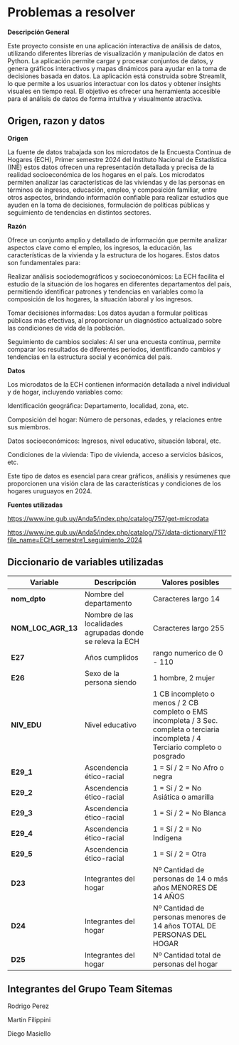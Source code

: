 # Problemas a resolver


**Descripción General**

Este proyecto consiste en una aplicación interactiva de análisis de datos, utilizando diferentes librerías de visualización y manipulación de datos en Python. La aplicación permite cargar y procesar conjuntos de datos, y genera gráficos interactivos y mapas dinámicos para ayudar en la toma de decisiones basada en datos.
La aplicación está construida sobre Streamlit, lo que permite a los usuarios interactuar con los datos y obtener insights visuales en tiempo real.
El objetivo es ofrecer una herramienta accesible para el análisis de datos de forma intuitiva y visualmente atractiva.

## Origen, razon y datos
**Origen**

La fuente de datos trabajada son los microdatos de la Encuesta Continua de Hogares (ECH), Primer semestre 2024 del Instituto Nacional de Estadística (INE) estos datos ofrecen una representación detallada y precisa de la realidad socioeconómica de los hogares en el país. Los microdatos permiten analizar las características de las viviendas y de las personas en términos de ingresos, educación, empleo, y composición familiar, entre otros aspectos, brindando información confiable para realizar estudios que ayuden en la toma de decisiones, formulación de políticas públicas y seguimiento de tendencias en distintos sectores.

**Razón**

Ofrece un conjunto amplio y detallado de información que permite analizar aspectos clave como el empleo, los ingresos, la educación, las características de la vivienda y la estructura de los hogares. Estos datos son fundamentales para:

Realizar análisis sociodemográficos y socioeconómicos: La ECH facilita el estudio de la situación de los hogares en diferentes departamentos del país, permitiendo identificar patrones y tendencias en variables como la composición de los hogares, la situación laboral y los ingresos.

Tomar decisiones informadas: Los datos ayudan a formular políticas públicas más efectivas, al proporcionar un diagnóstico actualizado sobre las condiciones de vida de la población.

Seguimiento de cambios sociales: Al ser una encuesta continua, permite comparar los resultados de diferentes períodos, identificando cambios y tendencias en la estructura social y económica del país.

**Datos** 

Los microdatos de la ECH contienen información detallada a nivel individual y de hogar, incluyendo variables como:

Identificación geográfica: Departamento, localidad, zona, etc.

Composición del hogar: Número de personas, edades, y relaciones entre sus miembros.

Datos socioeconómicos: Ingresos, nivel educativo, situación laboral, etc.

Condiciones de la vivienda: Tipo de vivienda, acceso a servicios básicos, etc.

Este tipo de datos es esencial para crear gráficos, análisis y resúmenes que proporcionen una visión clara de las características y condiciones de los hogares uruguayos en 2024.

**Fuentes utilizadas**

https://www.ine.gub.uy/Anda5/index.php/catalog/757/get-microdata

https://www.ine.gub.uy/Anda5/index.php/catalog/757/data-dictionary/F11?file_name=ECH_semestre1_seguimiento_2024


## Diccionario de variables utilizadas

|    Variable   |  Descripción  | Valores posibles |
| ------------- | ------------- | ------------- |
| **nom_dpto**  | Nombre del departamento  |Caracteres largo 14|
|**NOM_LOC_AGR_13**  |Nombre de las localidades agrupadas donde se releva la ECH|Caracteres largo 255|
|**E27**|Años cumplidos|rango numerico de 0 - 110|
|**E26**|Sexo de la persona siendo|1 hombre, 2 mujer|
|**NIV_EDU**| Nivel educativo|1 CB incompleto o menos / 2 CB completo o EMS incompleta / 3 Sec. completa o terciaria incompleta / 4 Terciario completo o posgrado   |
|**E29_1**|Ascendencia ético-racial|1 = Sí / 2 = No Afro o negra|
|**E29_2**|Ascendencia ético-racial|1 = Sí / 2 = No Asiática o amarilla|
|**E29_3**|Ascendencia ético-racial|1 = Sí / 2 = No Blanca|
|**E29_4**|Ascendencia ético-racial|1 = Sí / 2 = No Indígena|
|**E29_5**|Ascendencia ético-racial|1 = Sí / 2 = Otra|
|**D23**|Integrantes del hogar|Nº Cantidad de personas de 14 o más años MENORES DE 14 AÑOS|
|**D24**|Integrantes del hogar|Nº Cantidad de personas menores de 14 años TOTAL DE PERSONAS DEL HOGAR|
|**D25**|Integrantes del hogar|Nº Cantidad total de personas del hogar| 

## Integrantes del Grupo Team Sitemas

Rodrigo Perez

Martin Filippini

Diego Masiello



